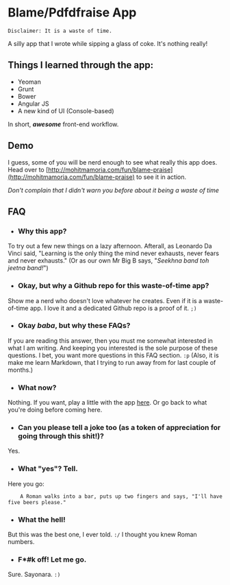 # Blame/Pdfdfraise App

`Disclaimer: It is a waste of time.`

A silly app that I wrote while sipping a glass of coke. It's nothing really!

## Things I learned through the app:

  - Yeoman
  - Grunt
  - Bower
  - Angular JS
  - A new kind of UI (Console-based)

In short, ***awesome*** front-end workflow.

## Demo

I guess, some of you will be nerd enough to see what really this app does. Head over to [http://mohitmamoria.com/fun/blame-praise](http://mohitmamoria.com/fun/blame-praise) to see it in action.

*Don't complain that I didn't warn you before about it being a waste of time*

## FAQ

  - ### Why this app?
To try out a few new things on a lazy afternoon. Afterall, as Leonardo Da Vinci said, "Learning is the only thing the mind never exhausts, never fears and never exhausts." (Or as our own Mr Big B says, "*Seekhna band toh jeetna band!*")

  - ### Okay, but why a Github repo for this waste-of-time app?
Show me a nerd who doesn't love whatever he creates. Even if it is a waste-of-time app. I love it and a dedicated Github repo is a proof of it. `;)`

  - ### Okay *baba*, but why these FAQs?
If you are reading this answer, then you must me somewhat interested in what I am writing. And keeping you interested is the sole purpose of these questions. I bet, you want more questions in this FAQ section. `:p` (Also, it is make me learn Markdown, that I trying to run away from for last couple of months.)

  - ### What now?
Nothing. If you want, play a little with the app [here](http://mohitmamoria.com/fun/blame-praise). Or go back to what you're doing before coming here.

  - ### Can you please tell a joke too (as a token of appreciation for going through this shit!)?
Yes.

  - ### What "yes"? Tell.
Here you go:
```
    A Roman walks into a bar, puts up two fingers and says, "I'll have five beers please."
```

  - ### What the hell!
But this was the best one, I ever told. `:/` I thought you knew Roman numbers.

  - ### F*#k off! Let me go.
Sure. Sayonara. `:)`
